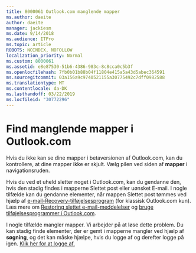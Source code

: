 ```yaml
---
title: 8000061 Outlook.com manglende mapper
ms.author: daeite
author: daeite
manager: jackiesm
ms.date: 9/14/2018
ms.audience: ITPro
ms.topic: article
ROBOTS: NOINDEX, NOFOLLOW
localization_priority: Normal
ms.custom: 8000061
ms.assetid: e8e87530-51b6-4386-983c-8c8cca0c5b3f
ms.openlocfilehash: 7fb0b01b88b04f11804e415a5a43d5abec364591
ms.sourcegitcommit: 03a156a9c9740521155a30775492c7dff0982588
ms.translationtype: MT
ms.contentlocale: da-DK
ms.lasthandoff: 03/22/2019
ms.locfileid: "30772296"
---
```

# <a name="find-missing-folders-in-outlookcom"></a>Find manglende mapper i Outlook.com

Hvis du ikke kan se dine mapper i betaversionen af Outlook.com, kan du kontrollere, at dine mapper ikke er skjult. Vælg pilen ved siden af **mapper** i navigationsruden. 
  
Hvis du ved et uheld sletter noget i Outlook.com, kan du gendanne den, hvis den stadig findes i mapperne Slettet post eller uønsket E-mail. I nogle tilfælde kan du gendanne elementer, når mappen Slettet post tømmes ved hjælp af [e-mail-Recovery-tilføjelsesprogram](https://appsource.microsoft.com/product/office/WA104380447) (for klassisk Outlook.com kun). Læs mere om [Restoring slettet e-mail-meddelelser](https://support.office.com/article/cf06ab1b-ae0b-418c-a4d9-4e895f83ed50) og [bruge tilføjelsesprogrammer i Outlook.com](https://support.office.com/article/a5672109-e4f3-4119-abea-72323e9653cf).
  
I nogle tilfælde mangler mapper. Vi arbejder på at løse dette problem. Du kan stadig finde elementer, der er gemt i mapperne mangler ved hjælp af **søgning**, og det kan måske hjælpe, hvis du logge af og derefter logge på igen. [Klik her for at logge af.](https://login.live.com/logout.srf)
  


